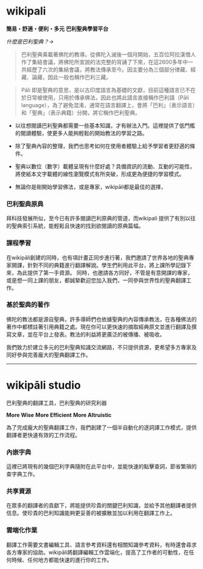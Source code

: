 # wikipali
**簡易・舒適・便利・多元**
**巴利聖典學習平台**

*什麼是巴利聖典？→*
>巴利聖典乘載著佛陀的教導。從佛陀入滅後一個月開始，五百位阿拉漢僧人作了集結會議，將佛陀所宣說的法完整的背誦了下來，在這2600多年中一共經歷了六次的集結會議，將教法傳承至今。因主要分為三個部分律藏、經藏、論藏，因此一般也稱作巴利三藏。

>Pāli 即是聖典的意思，是以古印度語言為基礎的文獻，目前這種語言已不在於日常被使用，只用於傳承佛法，因此也將此語言直接稱作巴利語（Pāli language），為了避免混淆，通常在語言翻譯上，會將「巴利」（表示語言）和「聖典」（表示典籍）分開，將它稱作巴利聖典。


- 以往想閱讀巴利聖典都需要一些基本知識，才有辦法入門。這裡提供了低門檻的閱讀體驗，使更多人能夠輕鬆的開始教法的學習之路。

- 除了聖典內容的整理，我們也思考如何在使用者體驗上給予學習者更舒適的條件。

- 聖典以數位（數字）載體呈現有什麼好處？具備資訊的流動、互動的可能性，將使紙本文字載體的線性瀏覽模式有所突破，形成更為便捷的學習模式。

- 無論你是剛開始學習佛法，或是專家，wikipāli都是最佳的選擇，

### 巴利聖典原典
拜科技發展所似，至今已有許多閱讀巴利原典的管道，而wikipali 提供了有別以往的聖典索引系統，能輕鬆且快速的找到欲閱讀的原典篇幅。

### 課程學習
在wikipāli創建的同時，也有項計畫正同步進行著，我們邀請了世界各地的聖典專家開課，針對不同的典籍進行翻譯解說。學生們利用此平台，將上課所學記錄下來，為此提供了第一手資源。
同時，也邀請各方同好，不管是有意開課的專家，或是想一同上課的朋友，都誠摯歡迎您加入我們，一同參與世界性的聖典翻譯工作。

### 基於聖典的著作
佛陀的教法都是源自聖典，許多導師們也依據聖典的內容傳承教法，在各種佛法的著作中都標註著引用典籍之處。現在你可以更快速的摘取經典原文並進行翻譯及撰寫文章，並在平台上發表。教法的利益將更廣泛的被傳播、被吸收。

我們致力於建立多元的巴利聖典知識交流網路，不只提供資源，更希望多方專家及同好參與完善龐大的聖典翻譯工作。

---

# **wikipāli** studio
巴利聖典的翻譯工具，巴利聖典的研究利器

**More Wise**
**More Efficient**
**More Altruistic**

為了完成龐大的聖典翻譯工作，我們創建了一個半自動化的逐詞譯工作模式，提供翻譯者更快速有效的工作流程。

### 內嵌字典
這裡已將現有的幾個巴利字典隨附在此平台中，並能快速的點擊查詞，節省繁瑣的查字典工作。

### 共享資源
在眾多的翻譯者的貢獻下，將能提供珍貴的關鍵巴利知識，並給予其他翻譯者提供信息。使珍貴的巴利知識能夠更妥善的被擴散並加以利用在翻譯工作上。

### 雲端化作業
翻譯工作需要文書編輯工具、語言參考資料還有相關知識參考資料，有時還會尋求各方專家的協助。wikipāli將翻譯編輯工作雲端化，提高了工作者的可動性，在任何時候、任何地方都能快速的進行你的工作。
